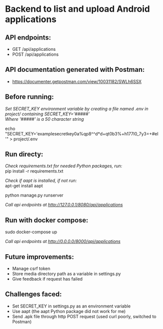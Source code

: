 # Backend to list and upload Android applications

## API endpoints:
* GET /api/applications
* POST /api/applications

## API documentation generated with Postman:
* https://documenter.getpostman.com/view/10031182/SWLh6SSX

## Before running:
_Set SECRET_KEY environment variable by creating a file named .env in project/ containing SECRET_KEY='#####'_  
_Where '#####' is a 50 character string_

echo "SECRET_KEY='examplesecretkey0a%qp8^^d*d+qt0b3%+h177l0_7y3=+#el'" > project/.env

## Run directy:
_Check requirements.txt for needed Python packages, run:_  
pip install -r requirements.txt  

_Check if aapt is installed, if not run:_  
apt-get install aapt  

python manage.py runserver

_Call api endpoints at http://127.0.0.1/8080/api/applications_

## Run with docker compose:
sudo docker-compose up

_Call api endpoints at http://0.0.0.0/8000/api/applications_


## Future improvements:
* Manage csrf token
* Store media directory path as a variable in settings.py
* Give feedback if request has failed

## Challenges faced:
* Set SECRET_KEY in settings.py as an environment variable
* Use aapt (the aapt Python package did not work for me)
* Send .apk file through http POST request (used curl poorly, switched to Postman)

